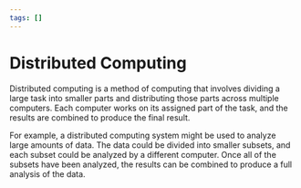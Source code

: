 ```yaml
---
tags: []
---
```

# Distributed Computing   
   
Distributed computing is a method of computing that involves dividing a large task into smaller parts and distributing those parts across multiple computers. Each computer works on its assigned part of the task, and the results are combined to produce the final result.   
   
For example, a distributed computing system might be used to analyze large amounts of data. The data could be divided into smaller subsets, and each subset could be analyzed by a different computer. Once all of the subsets have been analyzed, the results can be combined to produce a full analysis of the data.